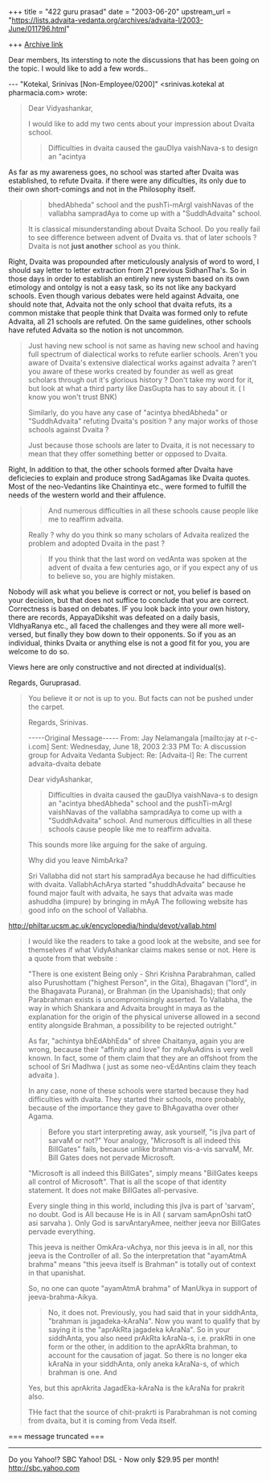 +++
title = "422 guru prasad"
date = "2003-06-20"
upstream_url = "https://lists.advaita-vedanta.org/archives/advaita-l/2003-June/011796.html"

+++
[Archive link](https://lists.advaita-vedanta.org/archives/advaita-l/2003-June/011796.html)

Dear members,
    Its intersting to note the discussions that has
been going on the topic. I would like to add a few
words..

--- "Kotekal, Srinivas [Non-Employee/0200]"
<srinivas.kotekal at pharmacia.com> wrote:
> 
> 
> Dear Vidyashankar,
> 
> I would like to add my two cents about your
> impression about Dvaita school.
> 
> >Difficulties in dvaita caused the gauDIya
> vaishNava-s to design an "acintya
> 
As far as my awareness goes, no school was started
after Dvaita was established, to refute Dvaita. if
there were any dificulties, its only due to their own
short-comings and not in the Philosophy itself.

> >bhedAbheda" school and the pushTi-mArgI vaishNavas
> of the vallabha 
> >sampradAya to come up with a "SuddhAdvaita" school.
> 
> 
> It is classical misunderstanding about Dvaita
> School. Do you really fail to
> see difference between advent of Dvaita vs. that of
> later schools ?  Dvaita
> is not  **just another** school as you think.
> 
Right, Dvaita was propounded after meticulously
analysis of word to word, I should say letter to
letter extraction from 21 previous SidhanTha's. So in
those days in order to establish an entirely new
system based on its own etimology and ontolgy is not a
easy task, so its not like any backyard schools. 
   Even though various debates were held against
Advaita, one should note that, Advaita not the only
school that dvaita refuts, its a common mistake that
people think that Dvaita was formed only to refute
Advaita, all 21 schools are refuted. On the same
guidelines, other schools have refuted Advaita so the
notion is not uncommon.

> Just having new school is not same as having new
> school and having full
> spectrum of dialectical works to refute earlier
> schools.   Aren't  you aware
> of Dvaita's extensive dialectical works against
> advaita ?  aren't  you
> aware of these works created by founder as well as
> great scholars through
> out it's glorious history ? Don't take my word for
> it, but look at what a
> third party like DasGupta has to say about it. ( I
> know you won't trust BNK)
> 
> 
> Similarly, do you have any case of  "acintya
> bhedAbheda" or "SuddhAdvaita"
> refuting Dvaita's position ? any major works of
> those schools against Dvaita
> ?
> 
> Just because those schools are later to Dvaita, it
> is not necessary to mean
> that they offer something better or opposed to
> Dvaita. 
> 
Right, In addition to that, the other schools formed
after Dvaita have deficiecies to explain and produce
strong SadAgamas like Dvaita quotes. Most of the
neo-Vedantins like Chaintinya etc., were formed to
fulfill the needs of the western world and their
affulence.

> >And numerous difficulties in all these schools
> cause people like me to
> reaffirm advaita. 
> 
> Really ? why do you think so many scholars of
> Advaita realized the problem
> and adopted Dvaita in the past ?
> 
> >If you think that the last word on vedAnta was
> spoken at the advent of 
> >dvaita a few centuries ago, or if you expect any of
> us to believe so, you 
> >are highly mistaken.
> 
 Nobody will ask what you believe is correct or not,
you belief is based on your decision, but that does
not suffice to  conclude that you are correct.
Correctness is based on debates. IF you look back into
your own history, there are records, AppayaDikshit was
defeated on a daily basis, VIdhyaRanya etc., all faced
the challenges and they were all more well-versed, but
finally they bow down to their opponents. So if you as
an individual, thinks Dvaita or anything else  is not
a good fit for you, you are welcome to do so. 

Views here are only constructive and not directed at
individual(s).

Regards,
Guruprasad.

> You believe it or not is up to you.  But facts can
> not be pushed under the
> carpet. 
> 
> Regards,
> Srinivas.
> 
> 
> -----Original Message-----
> From: Jay Nelamangala [mailto:jay at r-c-i.com]
> Sent: Wednesday, June 18, 2003 2:33 PM
> To: A discussion group for Advaita Vedanta
> Subject: Re: [Advaita-l] Re: The current
> advaita-dvaita debate
> 
> 
> Dear vidyAshankar,
> 
> >Difficulties in dvaita caused the gauDIya
> vaishNava-s to design an "acintya
> >bhedAbheda" school and the pushTi-mArgI vaishNavas
> of the vallabha
> >sampradAya to come up with a "SuddhAdvaita" school.
> And numerous
> >difficulties in all these schools cause people like
> me to reaffirm advaita.
> 
> This sounds more like arguing for the sake of
> arguing.
> 
> Why did you leave NimbArka?
> 
> Sri Vallabha did not start his sampradAya because he
> had difficulties with
> dvaita.
> VallabhAchArya started "shuddhAdvaita"  because he
> found major fault with
> advaita, he says that advaita was made ashuddha
> (impure) by bringing in
> mAyA    The following website has good info on the
> school of Vallabha.
> 
>
http://philtar.ucsm.ac.uk/encyclopedia/hindu/devot/vallab.html
> I would like the readers to take a good look at the
> website,
> and see for themselves if what VidyAshankar claims
> makes sense or not.
> Here is a quote from that website :
> 
> "There is one existent Being only - Shri Krishna
> Parabrahman, called also
> Purushottam ("highest Person", in the Gita),
> Bhagavan ("lord", in the
> Bhagavata Purana), or Brahman (in the Upanishads);
> that only Parabrahman
> exists is uncompromisingly asserted. To Vallabha,
> the way in which Shankara
> and Advaita brought in maya as the explanation for
> the origin of the
> physical universe allowed in a second entity
> alongside Brahman, a
> possibility to be rejected outright."
> 
> As far, "achintya bhEdAbhEda" of  shree Chaitanya, 
> again you are wrong,
> because their "affinity and love" for mAyAvAdins is
> very well known.
> In fact,  some of them claim that they are an
> offshoot from the school of
> Sri Madhwa ( just as some neo-vEdAntins claim they
> teach advaita ).
> 
> In any case,  none of these schools were started
> because they had
> difficulties with dvaita.
> They started their schools, more probably,  because
> of the importance they
> gave to
> BhAgavatha over other  Agama.
> 
> >
> > Before you start interpreting away, ask yourself,
> "is jIva part of sarvaM
> or
> > not?" Your analogy, "Microsoft is all indeed this
> BillGates" fails,
> because
> > unlike brahman vis-a-vis sarvaM, Mr. Bill Gates
> does not pervade
> Microsoft.
> 
> "Microsoft is all indeed this BillGates", simply
> means "BillGates keeps all
> control of Microsoft".
> That is  all the scope of that identity statement. 
> It does not make
> BillGates all-pervasive.
> 
> Every single thing in this world,  including this
> jIva is part of 'sarvam',
> no doubt.
> God is All because He is in All ( sarvam samApnOshi
> tatO asi sarvaha ).
> Only God is sarvAntaryAmee,  neither jeeva nor
> BillGates pervade everything.
> 
> This jeeva is neither  OmkAra-vAchya,  nor this
> jeeva is in all,  nor this
> jeeva is the Controller of all.   So the
> interpretation that
> "ayamAtmA brahma"  means "this jeeva itself is
> Brahman" is totally out of
> context in that upanishat.
> 
> So,  no one can quote "ayamAtmA brahma" of ManUkya
> in support of
> jeeva-brahma-Aikya.
> 
> >
> > No, it does not. Previously, you had said that in
> your siddhAnta, "brahman
> > is jagadeka-kAraNa". Now you want to qualify that
> by saying it is the
> > "aprAkRta jagadeka kAraNa". So in your siddhAnta,
> you also need prAkRta
> > kAraNa-s, i.e. prakRti in one form or the other,
> in addition to the
> aprAkRta
> > brahman, to account for the causation of jagat. So
> there is no longer eka
> > kAraNa in your siddhAnta, only aneka kAraNa-s, of
> which brahman is one.
> And
> 
> Yes, but this aprAkrita JagadEka-kAraNa is the 
> kAraNa for prakrit also.
> 
> THe fact that the source of chit-prakrti is
> Parabrahman is not coming from
> dvaita,   but it is coming from Veda itself.
> 
> 
=== message truncated ===


__________________________________
Do you Yahoo!?
SBC Yahoo! DSL - Now only $29.95 per month!
http://sbc.yahoo.com

